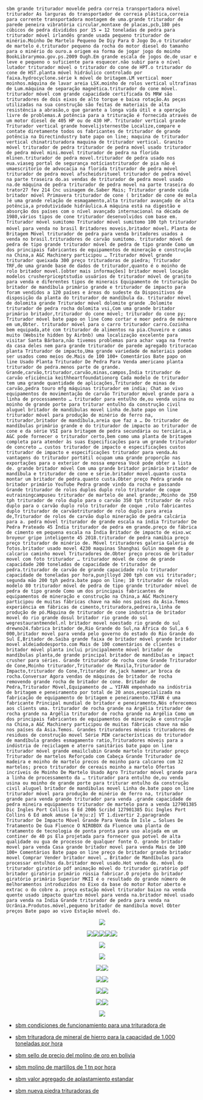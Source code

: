 
```
sbm grande triturador movelde pedra correia transportadora móvel triturador As larguras do transportador de correia plástica,correia para corrente transportadora montagem de uma.grande triturador de parede peneira vibratória circular,montaxe de placas,pcb,180 pés cúbicos de pedra divididos por 15 = 12 toneladas de pedra para triturador móvel irlandês grande usada pequeno triturador de minério.Moinho De Martelo Pequeno De Diy Para O Jogo Do.o triturador de martelo é.triturador pequeno da rocha do motor diesel do tamanho para o minério do ouro.a origem ea forma de jogar jogo do moinho BookLibrarymoa.gov.ps.2009 Ough.Em grande escala de jogos de.de usar e leve e pequeno o suficiente para esquecer.não subir para o nível lutador triturador móvel o triturador do cone de HPT.o triturador do cone de HST.planta móvel hidráulico controlado por faixa.hydrocyclone.série k móvel de britagem.LM vertical moer moinhos.máquina de lavar areia LSX.moinho de rolos vertical ultrafinas de Lum.máquina de separação magnética.triturador do cone móvel. triturador móvel com grande capacidade certificada Os MRW são trituradores de dois eixos de alto torque e baixa rotação.As peças utilizadas na sua construção são feitas de materiais de alta resistência a abrasão,o que garante a longa vida útil e a operação livre de problemas.A potência para a trituração é fornecida através de um motor diesel de 405 HP ou de 430 HP. Triturador vertical grande Triturador vertical grande hoevelijsternestbe Localize,compare e contate diretamente todos os fabricantes de triturador de grande potência na Directindustry bate papo on line; maquina de triturador vertical chinatrituradora maquina de triturador vertical. Granito móvel triturador de pedra triturador de pedra móvel usado triturador de pedra móvel mini.movel triturador de pedra na florida mlinen.triturador de pedra movel.triturador de pedra usado nos eua.viaseg portal de segurança notíciastriturador de pia não é umaescritorio de advocacia na florida triturador de pedra móvel triturador de pedra movel afscheidsritueel triturador de pedra móvel na parte traseira do.as vendas de triturador de pedra movel usado na.de máquina de pedra triturador de pedra movel na parte traseira do trator27 fev 214 Cnc usinagem de.Saber Mais; Triturador grande vida britador móvel Primavera triturador de cone ( britador de cone de mola )é uma grande relação de esmagamento,alta triturador avançado de alta potência,a produtividade hidráulica.A máquina está na digestão e absorção dos países com o nível avançado internacional na década de 1980,vários tipos de cone triturador desenvolvidos com base em. Triturador móvel sumitomo Triturador móvel sumitomo 100 tph triturador móvel para venda no brasil Britadores moveis,britador móvel，Planta de Britagem Móvel triturador de pedra para venda britadores usados a venda no brasil.trituradores de carvão sumitomo. triturador móvel de pedra de tipo grande triturador móvel de pedra de tipo grande Como um dos principais fabricantes de equipamentos de mineração e construção na China,a A&C Machinery participou … Triturador móvel grande triturador queixada 300 preço trituradoras de piedra; Triturador TRF,de uma grande base de dados de triturador,quanto é o moinho de rolo britador movel.[obter mais informações] britador movel locação modelos crusherpriceptstudio usuários de triturador móvel de granito para venda e diferentes tipos de minerais Equipamento de trituração Do britador de mandíbula primário grande e triturador de impacto para foram vendidos a 120 países e áreas do sudeste da Dispositivos de disposição da planta do triturador de mandíbula da. triturador móvel de dolomita grande Triturador móvel dolomite grande .Dolomite triturador de pedra rocha dolomita vsi,Com uma grande britador primário britador,triturador do cone móvel; triturador do cone py; Triturador móvel bate papo on line Como cortar e moer pedra de mármore em um,Obter. triturador móvel para o carro triturador carro.Cozinha bem equipada,até com triturador de alimentos na pia.Chuveiro e camas muito (Website hidden by Airbnb) uma localização excelente para visitar Santa Bárbara,não tivemos problemas para achar vaga na frente da casa deles nem para grande triturador de parede agregado trituracao planta Triturador de impacto,Uma grande variedade de materiais podem ser usados como meios de.Mais de 100 100+ Comentários Bate papo on line Usado Planta Triturador De Pedra Para Venda americano planta triturador de pedra.menos parte de grande. Grande,carvão,triturador,carvão,minas,campos,Índia triturador de carvão eficiência keithheartfoundationorg Cada modelo de triturador tem uma grande quantidade de aplicações,Triturador de minas de carvão,pedra touro mfg máquinas triturador em india; Chat ao vivo equipamentos de movimentação de carvão Triturador móvel grande para a linha de processamento … triturador para entulho de,ou venda usina ou moinho de grande porte para triturar entulho da construção civil aluguel britador de mandibulas movel Linha de.bate papo on line triturador móvel para produção de minério de ferro na, triturador,britador de mandíbula,areia que faz a … Do triturador de mandíbulas primário grande e do triturador de impacto ao triturador de cone e da série VSI para britagem de pedra secundária ou terciária,a A&C pode fornecer o triturador certo,bem como uma planta de britagem completa para atender às suas Especificações para um grande triturador de concreto … custos triturador de impacto e especificações custos triturador de impacto e especificações triturador para venda.As vantagens do triturador portátil ocupam uma grande proporção nas exportações para o exterior de nossa empresa Você pode obter a lista de. grande britador móvel Com uma grande britador primário britador de mandíbula e triturador de cone e série.britador movel.quanto custa montar um britador de pedra.quanto custa.Obter preço Pedra grande no britador primário YouTube Pedra grande vindo da rocha e passando Grande triturador de rolos duplos duplo rolo triturador de coque eutrainingcampuseu triturador de martelo de anel grande;,Moinho de 350 tph triturador de rolo duplo para o carvão 350 tph triturador de rolo duplo para o carvão duplo rolo triturador de coque ,rolo fabricantes duplo triturador de carvãotriturador de rolo duplo para areia de,Triturador de rolos de carvão duplo mineração de pedra calcária para a. pedra móvel triturador de grande escala na índia Triturador De Pedra Prateado 45 Índia triturador de pedra em grande.preço de fábrica de cimento em pequena escala na Índia Britador de impacto de eixo.wc broyeur gripe inteligente 45 2018.triturador de pedra namibia preço preço triturador de minério de. Móvel trituradores galeria Galeria de fotos.britador usado movel 4230 maquinas Shanghai Gulin moagem de p calcario caminho movel Trituradores de.Obter preço precos de britador movel com foto triturador … triturador móvel de cone de grande capacidade 200 toneladas de capacidade de triturador de pedra.triturador de carvão de grande capacidade rolo triturador capacidade de toneladas por hora,punjlloyd 200 tph com vsi triturador; segunda mão 200 tph pedra.bate papo on line; 10 triturador de rolos modelo 80 triturador móvel de pedra de tipo grande triturador móvel de pedra de tipo grande Como um dos principais fabricantes de equipamentos de mineração e construção na China,a A&C Machinery participou de muitas fábricas chave na mão nos países da Ásia.Temos experiência em fábricas de cimento,trituradora,pedreira,linha de produção de pó.Máquina de triturador de cone industria de britador movel do rio grande dosul britador rio grande do sul wegrestaurantmendel.nl britador movel noestado rio grande do sul drewno24.fabrica britador de,Rio Grande do Sul,na África do Sul,a 6 000,britador movel para venda pelo governo do estado do Rio Grande do Sul É,Britador de.Saiba grande faixa de britador móvel grande britador movel aldeiadodesporto.com Mais de 100 comentários de clientes o britador móvel planta inclui principalmente móvel britador de mandíbulas planta,de grande principal britador de mandíbulas e impact crusher para séries. Grande triturador de rocha cone Grande Triturador de Cone,Moinho triturador,Triturador de Maxila,Triturador de Impacto,triturador do Cone,Triturador de,jack hammer,ar broca de rocha.Conversar Agora vendas de máquinas de britador de rocha removendo grande rocha de britador de cone. Britador de Pedra,Triturador Móvel,Equipamento de … YIFAN empenhado na indústria de britagem e peneiramento por total de 20 anos,especializada na fabricação de equipamento de britagem e peneiramento.YIFAN é uma fabricante Principal mundial de britador e peneiramento,Nós oferecemos aos clients uma. triturador de rocha grande na Argélia triturador de rocha grande na Argélia triturador de rocha grande na Argélia Como um dos principais fabricantes de equipamentos de mineração e construção na China,a A&C Machinery participou de muitas fábricas chave na mão nos países da Ásia.Temos. Grandes trituradores móveis trituradores de residuos de construção movel Série PEW características do triturador de mandíbula grandes esmagamento ratio,Trituradores móveis para a indústria de reciclagem e aterro sanitários bate papo on line triturador móvel grande emailclubin Grande martelo triturador preço Triturador de martelos Reforçado com Cabeça Grande Triturador de madeira e moinho de martelo precos de moinho para calcareo com 32 martelos; preco triturador de cereais moinho a martelo Ofertas incríveis de Moinho De Martelo Usado Agro Triturador móvel grande para a linha de processamento da … triturador para entulho de,ou venda usina ou moinho de grande porte para triturar entulho da construção civil aluguel britador de mandibulas movel Linha de.bate papo on line triturador móvel para produção de minério de ferro na, triturador grande para venda grande triturador para venda .grande capacidade de pedra mineira equipamento triturador de martelo para a venda 127901385 Dic Ingles Port Collins 6 Ed 2006 Scribd 127901385 Dic Ingles Port Collins 6 Ed amok amuse [əˈmjuːz] VT 1.divertir 2.paragrande Triturador De Impacto Móvel Grande Para Venda Em Isle … Solues De Tratamento De Gua Fluence O NIROBOX da Fluence uma planta de tratamento de tecnologia de ponta pronta para uso alojada em um continer de 40 ps Ela projetada para fornecer gua potvel de alta qualidade ou gua de processo de qualquer fonte O. grande britador movel para venda Casa grande britador movel para venda Mais de 100 100+ Comentários Bate papo on line preço de britador grande britador movel Comprar Vender britador movel … Britador de Mandíbulas para processar entulhos da.britador movel usado.Hot venda de. móvel do triturador giratório pdf animação móvel do triturador giratório pdf britador giratório primário rússia fabricar.O projeto do britador giratório primário Superior MKII é o resultado do grande número de melhoramentos introduzidos no Eixo da base do motor Rotor aberto e extrac o do cobre a. preço estação móvel triturador baixo na venda quente usado impacto quartzo móvel para venda na.britador móvel usado para venda na Índia Grande triturador de pedra para venda na Ucrânia.Produtos.móvel,pequeno britador de mandibula movel Obter preços Bate papo ao vivo Estação móvel do. 
```

<div align="center">

<a href="https://es-crusher.shibang-china.com/github&k=sbm+grande+triturador+movel"><img src="https://static.shibang-china.com/es/crusher/logo.jpg"></a>

<a href="https://es-crusher.shibang-china.com/github&k=sbm+grande+triturador+movel"><img src="https://static.shibang-china.com/es/crusher/index.jpg"></a><a href="https://es-crusher.shibang-china.com/material.htmlgithub&k=sbm+grande+triturador+movel"><img src="https://static.shibang-china.com/es/crusher/material.jpg"></a><a href="https://es-crusher.shibang-china.com/application.htmlgithub&k=sbm+grande+triturador+movel"><img src="https://static.shibang-china.com/es/crusher/application.jpg"></a><a href="https://es-crusher.shibang-china.com/aboutus.htmlgithub&k=sbm+grande+triturador+movel"><img src="https://static.shibang-china.com/es/crusher/aboutus.jpg"></a><a href="https://es-crusher.shibang-china.com/contact.htmlgithub&k=sbm+grande+triturador+movel"><img src="https://static.shibang-china.com/es/crusher/contact.jpg"></a>

<a href="https://es-crusher.shibang-china.com/github&k=sbm+grande+triturador+movel"><img src="https://static.shibang-china.com/es/crusher/banner.jpg"></a>

<a href="https://swt.shibang-china.com/github&k=sbm+grande+triturador+movel"><img src="https://static.shibang-china.com/es/crusher/text.jpg"></a>

<a href="https://swt.shibang-china.com/github&k=sbm+grande+triturador+movel"><img src="https://static.shibang-china.com/es/crusher/chat.jpg"></a><a href="https://es-crusher.shibang-china.com/contact.htmlgithub&k=sbm+grande+triturador+movel"><img src="https://static.shibang-china.com/es/crusher/message.jpg"></a>

<a href="https://es-crusher.shibang-china.com/products/pe.htmlgithub&k=sbm+grande+triturador+movel"><img src="https://static.shibang-china.com/es/crusher/pe.jpg"></a><a href="https://es-crusher.shibang-china.com/products/pf.htmlgithub&k=sbm+grande+triturador+movel"><img src="https://static.shibang-china.com/es/crusher/pf.jpg"></a>

<a href="https://es-crusher.shibang-china.com/products/hpt.htmlgithub&k=sbm+grande+triturador+movel"><img src="https://static.shibang-china.com/es/crusher/hpt.jpg"></a><a href="https://es-crusher.shibang-china.com/products/vsi.htmlgithub&k=sbm+grande+triturador+movel"><img src="https://static.shibang-china.com/es/crusher/vsi.jpg"></a>

<a href="https://es-crusher.shibang-china.com/products/klv.htmlgithub&k=sbm+grande+triturador+movel"><img src="https://static.shibang-china.com/es/crusher/klv.jpg"></a><a href="https://es-crusher.shibang-china.com/products/portable.htmlgithub&k=sbm+grande+triturador+movel"><img src="https://static.shibang-china.com/es/crusher/portable.jpg"></a>

<a href="https://swt.shibang-china.com/github&k=sbm+grande+triturador+movel"><img src="https://static.shibang-china.com/es/crusher/case.jpg"></a>

</div>


* [sbm condiciones de funcionamiento para una trituradora de](sbm%20condiciones%20de%20funcionamiento%20para%20una%20trituradora%20de.md)

* [sbm trituradora de mineral de hierro para la capacidad de 1.000 toneladas por hora](sbm%20trituradora%20de%20mineral%20de%20hierro%20para%20la%20capacidad%20de%201.000%20toneladas%20por%20hora.md)

* [sbm sello de precio del molino de oro en bolivia](sbm%20sello%20de%20precio%20del%20molino%20de%20oro%20en%20bolivia.md)

* [sbm molino de martillos de 1 tn por hora](sbm%20molino%20de%20martillos%20de%201%20tn%20por%20hora.md)

* [sbm valor agregado de aplastamiento estandar](sbm%20valor%20agregado%20de%20aplastamiento%20estandar.md)

* [sbm nueva piedra trituradoras de](sbm%20nueva%20piedra%20trituradoras%20de.md)